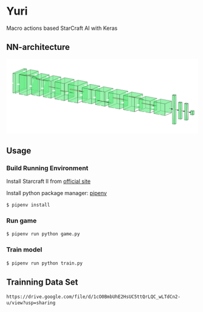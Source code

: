 # Yuri

Macro actions based StarCraft AI with Keras

## NN-architecture

![nn](images/nn.png)

## Usage

### Build Running Environment

Install Starcraft II from [official site](http://us.blizzard.com/en-us/%20/games/sc/)

Install python package manager: [pipenv](https://github.com/pypa/pipenv)

```sh
$ pipenv install
```

### Run game

```sh
$ pipenv run python game.py
```

### Train model

```sh
$ pipenv run python train.py
```

## Trainning Data Set

```
https://drive.google.com/file/d/1cO0BmbUhE2HsUC5ttQrLQC_wLTdCn2-u/view?usp=sharing
```